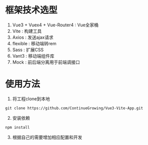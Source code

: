 #   框架技术选型
1.  Vue3 + Vuex4 + Vue-Router4  : Vue全家桶
2.  Vite    : 构建工具
3.  Axios   : 发送ajax请求
4.  flexible    : 移动端转rem
5.  Sass    : 扩展CSS
6.  Vant3   : 移动端组件库
7.  Mock   : 前后端分离用于前端调接口

#   使用方法
1.  将工程clone到本地
```
git clone https://github.com/ContinueGrowing/Vue3-Vite-App.git
```
2.  安装依赖
```
npm install
```
3.  根据自己的需要增加相应配置和开发

